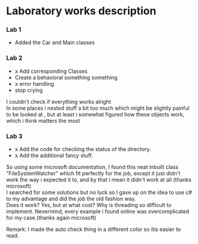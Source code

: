 ﻿# Laboratory works description

### Lab 1

* Added the Car and Main classes 

### Lab 2

* x Add corresponding Classes
* Create a behavioral something something
* x error handling
* stop crying

I couldn't check if everything works alright  
In some places i nested stuff a bit too much which might be slightly painful to be looked at
, but at least i somewhat figured how these objects work, which i think matters the most

### Lab 3

* x Add the code for checking the status of the directory.
* x Add the additional fancy stuff.

So using some microsoft documentation, I found this neat inbuilt class "FileSystemWatcher" which fit perfectly for the job, except it just didn't work the way i expected it to, and by that i mean it didn't work at all (thanks microsoft)  
I searched for some solutions but no luck so I gave up on the idea to use c# to my advantage and did the job the old fashion way.  
Does it work? Yes, but at what cost?
Why is threading so difficult to implement. Nevermind, every example i found online was overcomplicated for my case.(thanks again microsoft)

Remark: I made the auto check thing in a different color so itis easier to read.